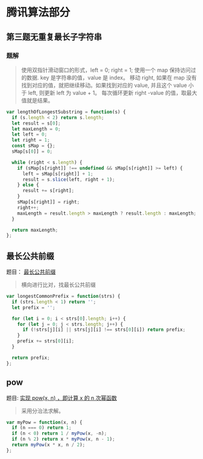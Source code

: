 # 腾讯算法部分

## 第三题无重复最长子字符串

### 题解

> 使用双指针滑动窗口的形式，left = 0; right = 1; 使用一个 map 保持访问过的数据. key 是字符串的值，value 是 index。 移动 right, 如果在 map 没有找到对应的值，就把继续移动。如果找到对应的 value, 并且这个 value 小于 left, 则更新 left 为 value + 1。 每次循环更新 right -value 的值，取最大值就是结果。

```javascript
var lengthOfLongestSubstring = function(s) {
  if (s.length < 2) return s.length;
  let result = s[0];
  let maxLength = 0;
  let left = 0;
  let right = 1;
  const sMap = {};
  sMap[s[0]] = 0;

  while (right < s.length) {
    if (sMap[s[right]] !== undefined && sMap[s[right]] >= left) {
      left = sMap[s[right]] + 1;
      result = s.slice(left, right + 1);
    } else {
      result += s[right];
    }
    sMap[s[right]] = right;
    right++;
    maxLength = result.length > maxLength ? result.length : maxLength;
  }

  return maxLength;
};
```

## 最长公共前缀

题目： [最长公共前缀](https://leetcode-cn.com/problems/longest-common-prefix/)

> 横向进行比对，找最长公共前缀

```javascript
var longestCommonPrefix = function(strs) {
  if (strs.length < 1) return '';
  let prefix = '';

  for (let i = 0; i < strs[0].length; i++) {
    for (let j = 0; j < strs.length; j++) {
      if (!strs[j][i] || strs[j][i] !== strs[0][i]) return prefix;
    }
    prefix += strs[0][i];
  }

  return prefix;
};
```

## pow

题目: [实现 pow(x, n) ，即计算 x 的 n 次幂函数](https://leetcode-cn.com/problems/powx-n/)

> 采用分治法求解。

```javascript
var myPow = function(x, n) {
  if (n === 0) return 1;
  if (n < 0) return 1 / myPow(x, -n);
  if (n % 2) return x * myPow(x, n - 1);
  return myPow(x * x, n / 2);
};
```

